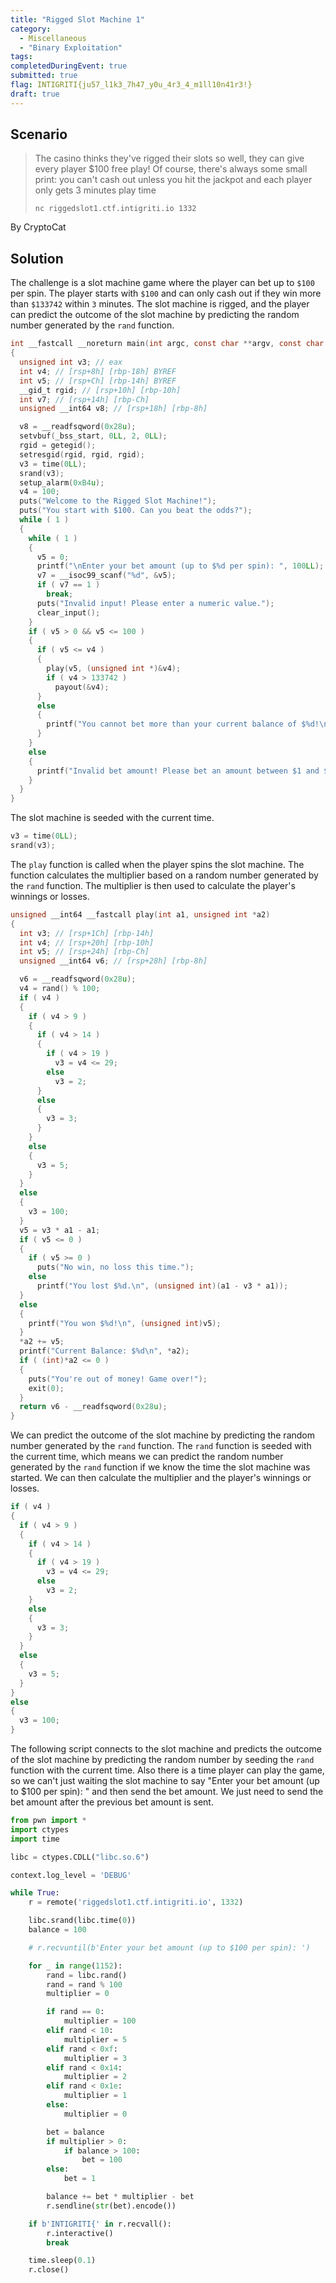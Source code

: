 ```yaml
---
title: "Rigged Slot Machine 1"
category: 
  - Miscellaneous
  - "Binary Exploitation"
tags: 
completedDuringEvent: true
submitted: true
flag: INTIGRITI{ju57_l1k3_7h47_y0u_4r3_4_m1ll10n41r3!}
draft: true
---
```

## Scenario

> The casino thinks they've rigged their slots so well, they can give every player $100 free play! Of course, there's always some small print: you can't cash out unless you hit the jackpot and each player only gets 3 minutes play time
>
> `nc riggedslot1.ctf.intigriti.io 1332`

By CryptoCat

## Solution

The challenge is a slot machine game where the player can bet up to `$100` per spin. The player starts with `$100` and can only cash out if they win more than `$133742` within `3` minutes. The slot machine is rigged, and the player can predict the outcome of the slot machine by predicting the random number generated by the `rand` function.

```c
int __fastcall __noreturn main(int argc, const char **argv, const char **envp)
{
  unsigned int v3; // eax
  int v4; // [rsp+8h] [rbp-18h] BYREF
  int v5; // [rsp+Ch] [rbp-14h] BYREF
  __gid_t rgid; // [rsp+10h] [rbp-10h]
  int v7; // [rsp+14h] [rbp-Ch]
  unsigned __int64 v8; // [rsp+18h] [rbp-8h]

  v8 = __readfsqword(0x28u);
  setvbuf(_bss_start, 0LL, 2, 0LL);
  rgid = getegid();
  setresgid(rgid, rgid, rgid);
  v3 = time(0LL);
  srand(v3);
  setup_alarm(0xB4u);
  v4 = 100;
  puts("Welcome to the Rigged Slot Machine!");
  puts("You start with $100. Can you beat the odds?");
  while ( 1 )
  {
    while ( 1 )
    {
      v5 = 0;
      printf("\nEnter your bet amount (up to $%d per spin): ", 100LL);
      v7 = __isoc99_scanf("%d", &v5);
      if ( v7 == 1 )
        break;
      puts("Invalid input! Please enter a numeric value.");
      clear_input();
    }
    if ( v5 > 0 && v5 <= 100 )
    {
      if ( v5 <= v4 )
      {
        play(v5, (unsigned int *)&v4);
        if ( v4 > 133742 )
          payout(&v4);
      }
      else
      {
        printf("You cannot bet more than your current balance of $%d!\n", (unsigned int)v4);
      }
    }
    else
    {
      printf("Invalid bet amount! Please bet an amount between $1 and $%d.\n", 100LL);
    }
  }
}
```

The slot machine is seeded with the current time.

```c
v3 = time(0LL);
srand(v3);
```

The `play` function is called when the player spins the slot machine. The function calculates the multiplier based on a random number generated by the `rand` function. The multiplier is then used to calculate the player's winnings or losses.

```c
unsigned __int64 __fastcall play(int a1, unsigned int *a2)
{
  int v3; // [rsp+1Ch] [rbp-14h]
  int v4; // [rsp+20h] [rbp-10h]
  int v5; // [rsp+24h] [rbp-Ch]
  unsigned __int64 v6; // [rsp+28h] [rbp-8h]

  v6 = __readfsqword(0x28u);
  v4 = rand() % 100;
  if ( v4 )
  {
    if ( v4 > 9 )
    {
      if ( v4 > 14 )
      {
        if ( v4 > 19 )
          v3 = v4 <= 29;
        else
          v3 = 2;
      }
      else
      {
        v3 = 3;
      }
    }
    else
    {
      v3 = 5;
    }
  }
  else
  {
    v3 = 100;
  }
  v5 = v3 * a1 - a1;
  if ( v5 <= 0 )
  {
    if ( v5 >= 0 )
      puts("No win, no loss this time.");
    else
      printf("You lost $%d.\n", (unsigned int)(a1 - v3 * a1));
  }
  else
  {
    printf("You won $%d!\n", (unsigned int)v5);
  }
  *a2 += v5;
  printf("Current Balance: $%d\n", *a2);
  if ( (int)*a2 <= 0 )
  {
    puts("You're out of money! Game over!");
    exit(0);
  }
  return v6 - __readfsqword(0x28u);
}
```

We can predict the outcome of the slot machine by predicting the random number generated by the `rand` function. The `rand` function is seeded with the current time, which means we can predict the random number generated by the `rand` function if we know the time the slot machine was started. We can then calculate the multiplier and the player's winnings or losses.

```c
if ( v4 )
{
  if ( v4 > 9 )
  {
    if ( v4 > 14 )
    {
      if ( v4 > 19 )
        v3 = v4 <= 29;
      else
        v3 = 2;
    }
    else
    {
      v3 = 3;
    }
  }
  else
  {
    v3 = 5;
  }
}
else
{
  v3 = 100;
}
```

The following script connects to the slot machine and predicts the outcome of the slot machine by predicting the random number by seeding the `rand` function with the current time. Also there is a time player can play the game, so we can't just waiting the slot machine to say "Enter your bet amount (up to $100 per spin): " and then send the bet amount. We just need to send the bet amount after the previous bet amount is sent.

```py
from pwn import *
import ctypes
import time

libc = ctypes.CDLL("libc.so.6")

context.log_level = 'DEBUG'

while True:
    r = remote('riggedslot1.ctf.intigriti.io', 1332)

    libc.srand(libc.time(0))
    balance = 100

    # r.recvuntil(b'Enter your bet amount (up to $100 per spin): ')

    for _ in range(1152):
        rand = libc.rand()
        rand = rand % 100
        multiplier = 0

        if rand == 0:
            multiplier = 100
        elif rand < 10:
            multiplier = 5
        elif rand < 0xf:
            multiplier = 3
        elif rand < 0x14:
            multiplier = 2
        elif rand < 0x1e:
            multiplier = 1
        else:
            multiplier = 0

        bet = balance
        if multiplier > 0:
            if balance > 100:
                bet = 100
        else:
            bet = 1

        balance += bet * multiplier - bet
        r.sendline(str(bet).encode())

    if b'INTIGRITI{' in r.recvall():
        r.interactive()
        break

    time.sleep(0.1)
    r.close()
```